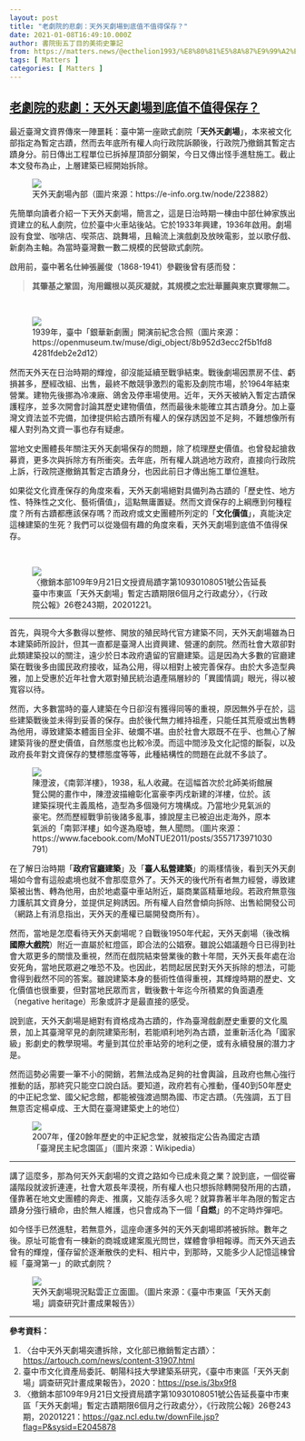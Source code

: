 ```yaml
---
layout: post
title: "老劇院的悲劇：天外天劇場到底值不值得保存？"
date: 2021-01-08T16:49:10.000Z
author: 書院街五丁目的美術史筆記
from: https://matters.news/@ecthelion1993/%E8%80%81%E5%8A%87%E9%99%A2%E7%9A%84%E6%82%B2%E5%8A%87-%E5%A4%A9%E5%A4%96%E5%A4%A9%E5%8A%87%E5%A0%B4%E5%88%B0%E5%BA%95%E5%80%BC%E4%B8%8D%E5%80%BC%E5%BE%97%E4%BF%9D%E5%AD%98-bafyreihg4zkrk5ut3hw65tq3n57w7rbigdscqo7jolc2il6r26ggnvxw5m
tags: [ Matters ]
categories: [ Matters ]
---
```

<!--1610124550000-->
[老劇院的悲劇：天外天劇場到底值不值得保存？](https://matters.news/@ecthelion1993/%E8%80%81%E5%8A%87%E9%99%A2%E7%9A%84%E6%82%B2%E5%8A%87-%E5%A4%A9%E5%A4%96%E5%A4%A9%E5%8A%87%E5%A0%B4%E5%88%B0%E5%BA%95%E5%80%BC%E4%B8%8D%E5%80%BC%E5%BE%97%E4%BF%9D%E5%AD%98-bafyreihg4zkrk5ut3hw65tq3n57w7rbigdscqo7jolc2il6r26ggnvxw5m)
------

<div>
<p>最近臺灣文資界傳來一陣噩耗：臺中第一座歐式劇院「<strong>天外天劇場</strong>」，本來被文化部指定為暫定古蹟，然而去年底所有權人向行政院訴願後，行政院乃撤銷其暫定古蹟身分。前日傳出工程單位已拆掉屋頂部分鋼架，今日又傳出怪手進駐施工。截止本文發布為止，上層建築已經開始拆除。</p><figure class="image"><img src="https://assets.matters.news/embed/9fd6100c-281f-4dfc-939d-14c3e20f6dd3.jpeg" data-asset-id="9fd6100c-281f-4dfc-939d-14c3e20f6dd3" referrerpolicy="no-referrer"><figcaption><span>天外天劇場內部（圖片來源：https://e-info.org.tw/node/223882）</span></figcaption></figure><p>先簡單向讀者介紹一下天外天劇場，簡言之，這是日治時期一棟由中部仕紳家族出資建立的私人劇院，位於臺中火車站後站。它於1933年興建，1936年啟用。劇場設有食堂、咖啡店、喫茶店、跳舞場，且輪流上演戲劇及放映電影，並以歌仔戲、新劇為主軸。為當時臺灣數一數二規模的民營歐式劇院。</p><p>啟用前，臺中著名仕紳張麗俊（1868-1941）參觀後曾有感而發：</p><blockquote><strong>其肇基之鞏固，洵用鐵根以英灰凝就，其規模之宏壯華麗與東京寶塚無二。</strong></blockquote><p><br></p><figure class="image"><img src="https://assets.matters.news/embed/5b8702e1-ea25-4407-9796-fb8376a45fb3.jpeg" data-asset-id="5b8702e1-ea25-4407-9796-fb8376a45fb3" referrerpolicy="no-referrer"><figcaption><span>1939年，臺中「銀華新劇團」開演前紀念合照（圖片來源：https://openmuseum.tw/muse/digi_object/8b952d3ecc2f5b1fd84281fdeb2e2d12）</span></figcaption></figure><p>然而天外天在日治時期的輝煌，卻沒能延續至戰爭結束。戰後劇場因票房不佳、虧損甚多，歷經改組、出售，最終不敵競爭激烈的電影及劇院市場，於1964年結束營業。建物先後挪為冷凍廠、鴿舍及停車場使用。近年，天外天被納入暫定古蹟保護程序，並多次開會討論其歷史建物價值，然而最後未能確立其古蹟身分。加上臺灣文資法並不完備，加律提供給古蹟所有權人的保存誘因並不足夠，不難想像所有權人對列為文資一事也存有疑慮。</p><p>當地文史團體長年關注天外天劇場保存的問題，除了梳理歷史價值。也曾發起搶救募資，更多次與拆除方有所衝突。去年底，所有權人跳過地方政府，直接向行政院上訴，行政院遂撤銷其暫定古蹟身分，也因此前日才傳出施工單位進駐。</p><p>如果從文化資產保存的角度來看，天外天劇場絕對具備列為古蹟的「歷史性、地方性、特殊性之文化、藝術價值」，這點無庸置疑。然而文資保存的上綱應到何種程度？所有古蹟都應該保存嗎？而政府或文史團體所列定的「<strong>文化價值</strong>」，真能決定這棟建築的生死？我們可以從幾個有趣的角度來看，天外天劇場到底值不值得保存。</p><p><br></p><figure class="image"><img src="https://assets.matters.news/embed/8c3643a7-5713-4970-b955-1c4583146e38.jpeg" data-asset-id="8c3643a7-5713-4970-b955-1c4583146e38" referrerpolicy="no-referrer"><figcaption><span>〈撤銷本部109年9月21日文授資局蹟字第10930108051號公告延長臺中市東區「天外天劇場」暫定古蹟期限6個月之行政處分〉，《行政院公報》26卷243期，20201221。</span></figcaption></figure><hr><p>首先，與現今大多數得以整修、開放的殖民時代官方建築不同，天外天劇場雖為日本建築師所設計，但其一直都是臺灣人出資興建、營運的劇院。然而社會大眾卻對此類建築投以的關注，遠少於日本政府遺留的官廳建築。這是因為大多數的官廳建築在戰後多由國民政府接收，延為公用，得以相對上被完善保存。由於大多造型典雅，加上受惠於近年社會大眾對殖民統治遺產隔層紗的「異國情調」眼光，得以被寬容以待。</p><p>然而，大多數當時的臺人建築在今日卻沒有獲得同等的重視，原因無外乎在於，這些建築戰後並未得到妥善的保存。由於後代無力維持祖產，只能任其荒廢或出售轉為他用，導致建築本體面目全非、破爛不堪。由於社會大眾既不在乎、也無心了解建築背後的歷史價值，自然態度也比較冷漠。而這中間涉及文化記憶的斷裂，以及政府長年對文資保存的雙標態度等等，此種結構性的問題在此就不多談了。</p><figure class="image"><img src="https://assets.matters.news/embed/3adf8f57-90f1-4384-9e3a-c3aebc4e7338.jpeg" data-asset-id="3adf8f57-90f1-4384-9e3a-c3aebc4e7338" referrerpolicy="no-referrer"><figcaption><span>陳澄波，《南郭洋樓》，1938，私人收藏。在這幅首次於北師美術館展覽公開的畫作中，陳澄波描繪彰化富豪李丙戍新建的洋樓，位於。該建築採現代主義風格，造型為多個幾何方塊構成。乃當地少見氣派的豪宅。然而歷經戰爭前後諸多亂事，據說屋主已被迫出走海外，原本氣派的「南郭洋樓」如今遂為廢墟，無人聞問。（圖片來源：https://www.facebook.com/MoNTUE2011/posts/3557173971030791）</span></figcaption></figure><p>在了解日治時期「<strong>政府官廳建築</strong>」及「<strong>臺人私營建築</strong>」的兩樣情後，看到天外天劇場如今會有這般處境也就不會那麼意外了。天外天的後代所有者無力經營，導致建築被出售、轉為他用，由於地處臺中車站附近，屬商業區精華地段。若政府無意強力護航其文資身分，並提供足夠誘因。所有權人自然會傾向拆除、出售給開發公司（網路上有消息指出，天外天的產權已屬開發商所有）。</p><p>然而，當地是怎麼看待天外天劇場呢？自戰後1950年代起，天外天劇場（後改稱<strong>國際大戲院</strong>）附近一直屬於紅燈區，即合法的公娼寮。雖說公娼議題今日已得到社會大眾更多的關懷及重視，然而在戲院結束營業後的數十年間，天外天長年處在治安死角，當地民眾避之唯恐不及。也因此，若問起居民對天外天拆除的想法，可能會得到截然不同的答案。雖說建築本身的藝術性值得重視，其輝煌時期的歷史、文化價值也很重要，但對當地民眾而言，戰後數十年迄今所積累的負面遺產（negative heritage）形象或許才是最直接的感受。</p><p>說到底，天外天劇場是絕對有資格成為古蹟的，作為臺灣戲劇歷史重要的文化風景，加上其臺灣罕見的劇院建築形制，若能順利地列為古蹟，並重新活化為「國家級」影劇史的教學現場。考量到其位於車站旁的地利之便，或有永續發展的潛力才是。</p><p>然而這勢必需要一筆不小的開銷，若無法成為足夠的社會輿論，且政府也無心強行推動的話，那終究只能空口說白話。要知道，政府若有心推動，僅40到50年歷史的中正紀念堂、國父紀念館，都能被強渡過關為國、市定古蹟。（先強調，五丁目無意否定楊卓成、王大閎在臺灣建築史上的地位）</p><figure class="image"><img src="https://assets.matters.news/embed/cf683d2d-cdc2-4881-96df-2f18850c3dd7.jpeg" data-asset-id="cf683d2d-cdc2-4881-96df-2f18850c3dd7" referrerpolicy="no-referrer"><figcaption><span>2007年，僅20餘年歷史的中正紀念堂，就被指定公告為國定古蹟「臺灣民主紀念園區」（圖片來源：Wikipedia）</span></figcaption></figure><hr><p>講了這麼多，那為何天外天劇場的文資之路如今已成未竟之業？說到底，一個從審議階段就波折連連，社會大眾長年漠視，所有權人也只想拆除轉開發所用的古蹟，僅靠著在地文史團體的奔走、推廣，又能存活多久呢？就算靠著半年為限的暫定古蹟身分強行續命，由於無人維護，也只會成為下一個「<strong>自燃</strong>」的不定時炸彈吧。</p><p>如今怪手已然進駐，若無意外，這座命運多舛的天外天劇場即將被拆除。數年之後。原址可能會有一棟新的商城或建案風光問世，媒體會爭相報導。而天外天過去曾有的輝煌，僅存留於逐漸散佚的史料、相片中，到那時，又能多少人記憶這棟曾經「臺灣第一」的歐式劇院？</p><figure class="image"><img src="https://assets.matters.news/embed/1698fe0d-1186-417f-a8f1-b024b7f0d542.jpeg" data-asset-id="1698fe0d-1186-417f-a8f1-b024b7f0d542" referrerpolicy="no-referrer"><figcaption><span>天外天劇場現況點雲正立面圖。（圖片來源：《臺中市東區「天外天劇場」調查研究計畫成果報告》）</span></figcaption></figure><hr><p><strong>參考資料：</strong></p><ol><li>〈台中天外天劇場突遭拆除，文化部已撤銷暫定古蹟〉：<a href="https://artouch.com/news/content-31907.html" target="_blank"><u>https://artouch.com/news/content-31907.html</u></a></li><li>臺中市文化資產局委託、朝陽科技大學建築系研究，《臺中市東區「天外天劇場」調查研究計畫成果報告》，2020：<a href="https://pse.is/3bx9f8" target="_blank">https://pse.is/3bx9f8</a></li><li>〈撤銷本部109年9月21日文授資局蹟字第10930108051號公告延長臺中市東區「天外天劇場」暫定古蹟期限6個月之行政處分〉，《行政院公報》26卷243期，20201221：<a href="https://gaz.ncl.edu.tw/downFile.jsp?flag=P&sysid=E2045878" target="_blank">https://gaz.ncl.edu.tw/downFile.jsp?flag=P&sysid=E2045878</a></li></ol>
</div>
